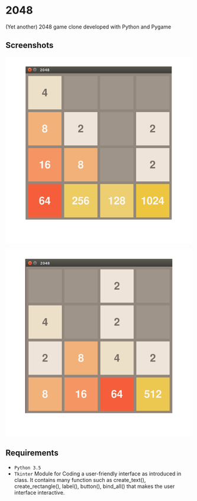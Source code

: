 # 2048
(Yet another) 2048 game clone developed with Python and Pygame

## Screenshots

![alt text](https://github.com/Prophet1999/FrontEnd-and-Dashboard-Developer/blob/4a9b40a81b21d8f585eb2dd19269b515605ea6fc/2048_2_c.png)

![alt text](https://github.com/Prophet1999/FrontEnd-and-Dashboard-Developer/blob/4a9b40a81b21d8f585eb2dd19269b515605ea6fc/2048_c.png)


## Requirements
* ```Python 3.5```
* ```Tkinter``` Module for Coding a user-friendly interface as introduced in class. 
 It contains many function such as create_text(), create_rectangle(), label(), button(), bind_all() that makes the user interface interactive.


